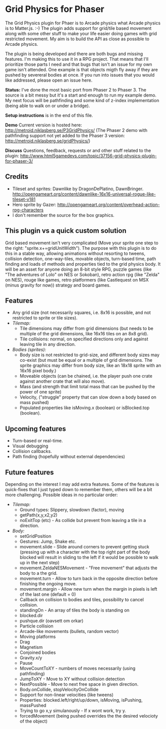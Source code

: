 # Grid Physics for Phaser

The Grid Physics plugin for Phaer is to Arcade physics what Arcade physics is to Matter.js. :-) The plugin adds support for grid/tile based movement along with some other stuff to make your life easier doing games with grid restricted movement. My aim is to build the API as close as possible to Arcade physics.

The plugin is being developed and there are both bugs and missing features. I'm making this to use it in a RPG project. That means that I'll prioritize those parts I need and that bugs that isn't an issue for my own game isn't attended. One example is that objects migth fly away if they are pushed by severeral bodies at once. If you run into issues that you would like addressed, please open an issue here.

**Status:** I've done the most basic port from Phaser 2 to Phaser 3. The source is a bit messy but it's a start and enough to run my example demo. My next focus will be pathfinding and some kind of z-index implementation (being able to walk on or under a bridge).

**Setup instructions** is in the end of this file.

**Demo** Current version is hosted here: http://metroid.niklasberg.se/P3GridPhysics/
(The Phaser 2 demo with pathfinding support not yet added to the Phaser 3 version:  http://metroid.niklasberg.se/gridPhysics/)

**Discuss** Questions, feedback, requests or and other stuff related to the plugin: http://www.html5gamedevs.com/topic/37156-grid-physics-plugin-for-phaser-3/

## Credits
* Tileset and sprites: Dawnlike by DragonDePlatino, DawnBringer. http://opengameart.org/content/dawnlike-16x16-universal-rogue-like-tileset-v181
* Hero sprite by Gazer: http://opengameart.org/content/overhead-action-rpg-characters
* I don't remember the source for the box graphics.

## This plugin vs a quick custom solution
Grid based movement isn't very complicated (Move your sprite one step to the right: "sprite.x+=gridUnitWidth"). The purpose with this plugin is to do this in a stable way, allowing animations without resorting to tweens, collision detection, one-way-tiles, movable objects, turn-based time, path finding and loads of methods and properties tied to the grid physics body. It will be an asset for anyone doing an 8-bit style RPG, puzzle games (like "The adventures of Lolo" on NES or Sokoban), retro action rpg (like "Zelda" on NES), rouge like games, retro platformers (like Castlequest on MSX (minus gravity for now)) strategy and board games.

## Features
* Any grid size  (not necessarily squares, i.e. 8x16 is possible, and not restricted to sprite or tile sizes).
* *Tilemap:*
   * Tile dimensions may differ from grid dimensions (but needs to be multiple of the grid dimensions, like 16x16 tiles on an 8x8 grid).
   * Tile collisions: normal, on specified directions only and against leaving tile in any direction.
* *Bodies (sprites):*
   * Body size is not restricted to grid-size, and different body sizes may co-exist (but must be equal or a multiple of grid dimensions. The sprite graphics may differ from body size, like an 18x18 sprite with an 16x16 pixel body.)
   * Moveable objects (can be chained, i.e. the player push one crate against another crate that will also move).
   * Mass (and strength that limit total mass that can be pushed by the power of one sprite)
   * Velocity, ("struggle" property that can slow down a body based on mass pushed)
   * Populated properties like isMoving.x (boolean) or isBlocked.top (boolean).

## Upcoming features
* Turn-based or real-time. 
* Visual debugging
* Collision callbacks.
* Path finding (hopefully without external dependencies)

## Future features
Depending on the interest I may add extra features. Some of the features is quick-fixes that I just typed down to remember them, others will be a bit more challenging. Possible ideas in no particular order:

* *Tilemap:*
   * Ground types: Slippery, slowdown (factor), moving
   * getPath(x,y,x2,y2)
   * noExitTop (etc) - As collide but prevent from leaving a tile in a direction.
* *Body:*
   * setGridPosition
   * Gestures: Jump, Shake etc.
   * movement.slide - Slide around corners to prevent getting stuck (pressing up with a character with the top right part of the body blocked will result in sliding to the left if it would be possible to walk up in the next step)
   * movement.ZeldaNESMovement - "Free movement" that adjusts the body to a the grid.
   * movement.turn - Allow to turn back in the opposite direction before finishing the ongoing move.
   * movement.margin - Allow new turn when the margin in pixels is left of the last one (default = 0)
   * Callback on collision to bodies and tiles, possibility to cancel collision.
   * standingOn - An array of tiles the body is standing on
   * blocked.dir
   * pushque.dir (oavsett om orkar)
   * Particle collision
   * Arcade-like movements (bullets, random vector)
   * Moving platforms
   * Drag
   * Magnetism
   * Conjoined bodies
   * Gravity.x/y
   * Pause
   * MoveCountToXY - numbers of moves necessarily (using pathfinding)
   * JumpToXY - Move to XY without collision detection
   * NextPossible - Move to next free space in given direction.
   * Body.onCollide, stopVelocityOnCollide
   * Support for non-linear velocities (like tweens)
   * Properties: blocked.left/right/up/down, isMoving, isPushing, massPushed
   * Trying to go x,y simulanously - If x wont work, try y.
   * forcedMovement (being pushed overrides the the desired velocioty of the object)